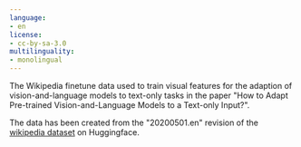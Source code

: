 ```yaml
---
language:
- en
license:
- cc-by-sa-3.0
multilinguality:
- monolingual
---
```


The Wikipedia finetune data used to train visual features for the adaption of vision-and-language models to text-only tasks in the paper "How to Adapt Pre-trained Vision-and-Language Models to a Text-only Input?".

The data has been created from the "20200501.en" revision of the [wikipedia dataset](https://huggingface.co/datasets/wikipedia) on Huggingface.
